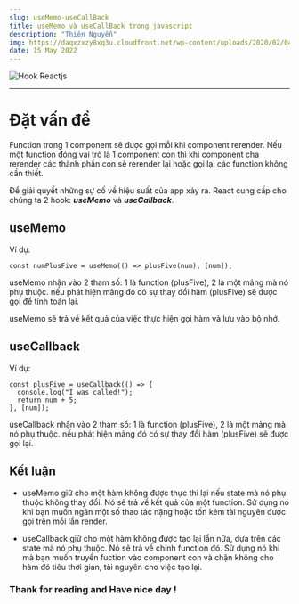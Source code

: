 ```yaml
---
slug: useMemo-useCallBack
title: useMemo và useCallBack trong javascript
description: "Thiên Nguyễn"
img: https://daqxzxzy8xq3u.cloudfront.net/wp-content/uploads/2020/02/04105635/react-usememo-vs-react-usecallback.jpg
date: 15 May 2022
---
```


![Hook Reactjs](https://daqxzxzy8xq3u.cloudfront.net/wp-content/uploads/2020/02/04105635/react-usememo-vs-react-usecallback.jpg)

---

# Đặt vấn đề

Function trong 1 component sẽ được gọi mỗi khi component rerender. Nếu một function đóng vai trò là 1 component con thì khi component cha rerender các thành phần con sẽ rerender lại hoặc gọi lại các function không cần thiết.

Để giải quyết những sự cố về hiệu suất của app xảy ra. React cung cấp cho chúng ta 2 hook: **_useMemo_** và **_useCallback_**.

## useMemo

Ví dụ:

```
const numPlusFive = useMemo(() => plusFive(num), [num]);
```

useMemo nhận vào 2 tham số: 1 là function (plusFive), 2 là một mảng mà nó phụ thuộc. nếu phát hiện mảng đó có sự thay đổi hàm (plusFive) sẽ được gọi để tính toán lại.

useMemo sẽ trả về kết quả của việc thực hiện gọi hàm và lưu vào bộ nhớ.

## useCallback

Ví dụ:

```
const plusFive = useCallback(() => {
  console.log("I was called!");
  return num + 5;
}, [num]);
```

useCallback nhận vào 2 tham số: 1 là function (plusFive), 2 là một mảng mà nó phụ thuộc. nếu phát hiện mảng đó có sự thay đổi hàm (plusFive) sẽ được gọi lại.

## Kết luận

- useMemo giữ cho một hàm không được thực thi lại nếu state mà nó phụ thuộc không thay đổi. Nó sẽ trả về kết quả của một function. Sử dụng nó khi bạn muốn ngăn một số thao tác nặng hoặc tốn kém tài nguyên được gọi trên mỗi lần render.

- useCallback giữ cho một hàm không được tạo lại lần nữa, dựa trên các state mà nó phụ thuộc. Nó sẽ trả về chính function đó. Sử dụng nó khi mà bạn muốn truyền fuction vào component con và chặn không cho hàm đó tiêu thời gian, tài nguyên cho việc tạo lại.

### Thank for reading and Have nice day !
